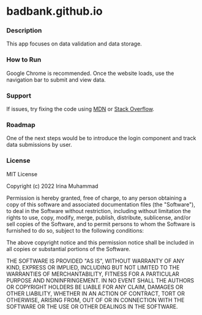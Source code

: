 # badbank.github.io

### Description
This app focuses on data validation and data storage.

### How to Run
Google Chrome is recommended.
Once the website loads, use the navigation bar to submit and view data.

### Support
If issues, try fixing the code using [MDN](https://developer.mozilla.org/en-US/docs/Web/JavaScript) or [Stack Overflow](https://stackoverflow.com/tags).

### Roadmap
One of the next steps would be to introduce the login component and track data submissions by user.

### License
MIT License

Copyright (c) 2022 Irina Muhammad

Permission is hereby granted, free of charge, to any person obtaining a copy
of this software and associated documentation files (the "Software"), to deal
in the Software without restriction, including without limitation the rights
to use, copy, modify, merge, publish, distribute, sublicense, and/or sell
copies of the Software, and to permit persons to whom the Software is
furnished to do so, subject to the following conditions:

The above copyright notice and this permission notice shall be included in all
copies or substantial portions of the Software.

THE SOFTWARE IS PROVIDED "AS IS", WITHOUT WARRANTY OF ANY KIND, EXPRESS OR
IMPLIED, INCLUDING BUT NOT LIMITED TO THE WARRANTIES OF MERCHANTABILITY,
FITNESS FOR A PARTICULAR PURPOSE AND NONINFRINGEMENT. IN NO EVENT SHALL THE
AUTHORS OR COPYRIGHT HOLDERS BE LIABLE FOR ANY CLAIM, DAMAGES OR OTHER
LIABILITY, WHETHER IN AN ACTION OF CONTRACT, TORT OR OTHERWISE, ARISING FROM,
OUT OF OR IN CONNECTION WITH THE SOFTWARE OR THE USE OR OTHER DEALINGS IN THE
SOFTWARE.

